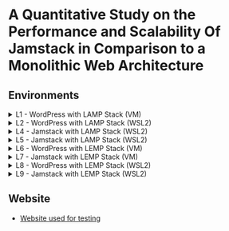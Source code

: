 # A Quantitative Study on the Performance and Scalability Of Jamstack in Comparison to a Monolithic Web Architecture
## Environments

<details><summary>L1 - WordPress with LAMP Stack (VM)</summary>

  - Sitespeed.io
    - [Desktop](https://sam-whitley.github.io/thesis/sitespeed/desktop/L1/index.html)<br>
    - [Mobile](https://sam-whitley.github.io/thesis/sitespeed/mobile/L1/index.html)
  - Grafana k6
    - [Smoke Test](https://sam-whitley.github.io/thesis/k6/desktop/smoke/L1)
    - [Load Test 1](https://sam-whitley.github.io/thesis/k6/desktop/load1/L1)
    - [Load Test 2](https://sam-whitley.github.io/thesis/k6/desktop/load2/L1)
    - [Stress Test](https://sam-whitley.github.io/thesis/k6/desktop/stress/L1)
    - [Spike Test](https://sam-whitley.github.io/thesis/k6/desktop/load/L1)
    - [Soak Test](https://sam-whitley.github.io/thesis/k6/desktop/load/L1)
</details>
<details><summary>L2 - WordPress with LAMP Stack (WSL2)</summary>

  - Sitespeed.io
    - [Desktop](https://sam-whitley.github.io/thesis/sitespeed/desktop/L2/index.html)
    - [Mobile](https://sam-whitley.github.io/thesis/sitespeed/mobile/L2/index.html)
  - Grafana k6
    - [Smoke Test](https://sam-whitley.github.io/thesis/k6/desktop/smoke/L2)
    - [Load Test 1](https://sam-whitley.github.io/thesis/k6/desktop/load1/L2)
    - [Load Test 2](https://sam-whitley.github.io/thesis/k6/desktop/load2/L2)
    - [Stress Test](https://sam-whitley.github.io/thesis/k6/desktop/stress/L2)
    - [Spike Test](https://sam-whitley.github.io/thesis/k6/desktop/load/L2)
    - [Soak Test](https://sam-whitley.github.io/thesis/k6/desktop/load/L2)
</details>
<details><summary>L4 - Jamstack with LAMP Stack (WSL2)</summary>

  - Sitespeed.io
    - [Desktop](https://sam-whitley.github.io/thesis/sitespeed/desktop/L4/index.html)
    - [Mobile](https://sam-whitley.github.io/thesis/sitespeed/mobile/L4/index.html)
  - Grafana k6
    - [Smoke Test](https://sam-whitley.github.io/thesis/k6/desktop/smoke/L4)
    - [Load Test 1](https://sam-whitley.github.io/thesis/k6/desktop/load1/L4)
    - [Load Test 2](https://sam-whitley.github.io/thesis/k6/desktop/load2/L4)
    - [Stress Test](https://sam-whitley.github.io/thesis/k6/desktop/stress/L4)
    - [Spike Test](https://sam-whitley.github.io/thesis/k6/desktop/load/L4)
    - [Soak Test](https://sam-whitley.github.io/thesis/k6/desktop/load/L4)
</details>
<details><summary>L5 - Jamstack with LAMP Stack (WSL2)</summary>
  
  - Sitespeed.io
    - [Desktop](https://sam-whitley.github.io/thesis/sitespeed/desktop/L5/index.html)
    - [Mobile](https://sam-whitley.github.io/thesis/sitespeed/mobile/L5/index.html)
  - Grafana k6
    - [Smoke Test](https://sam-whitley.github.io/thesis/k6/desktop/smoke/L5)
    - [Load Test 1](https://sam-whitley.github.io/thesis/k6/desktop/load1/L5)
    - [Load Test 2](https://sam-whitley.github.io/thesis/k6/desktop/load2/L5)
    - [Stress Test](https://sam-whitley.github.io/thesis/k6/desktop/stress/L5)
    - [Spike Test](https://sam-whitley.github.io/thesis/k6/desktop/load/L5)
    - [Soak Test](https://sam-whitley.github.io/thesis/k6/desktop/load/L5)
</details>
<details><summary>L6 - WordPress with LEMP Stack (VM)</summary>

  - Sitespeed.io
    - [Desktop](https://sam-whitley.github.io/thesis/sitespeed/desktop/L6/index.html)
    - [Mobile](https://sam-whitley.github.io/thesis/sitespeed/mobile/L6/index.html)
  - Grafana k6
    - [Smoke Test](https://sam-whitley.github.io/thesis/k6/desktop/smoke/L6)
    - [Load Test 1](https://sam-whitley.github.io/thesis/k6/desktop/load1/L6)
    - [Load Test 2](https://sam-whitley.github.io/thesis/k6/desktop/load2/L6)
    - [Stress Test](https://sam-whitley.github.io/thesis/k6/desktop/stress/L6)
    - [Spike Test](https://sam-whitley.github.io/thesis/k6/desktop/load/L6)
    - [Soak Test](https://sam-whitley.github.io/thesis/k6/desktop/load/L6)
</details>
<details><summary>L7 - Jamstack with LEMP Stack (VM)</summary>

  - Sitespeed.io
    - [Desktop](https://sam-whitley.github.io/thesis/sitespeed/desktop/L7/index.html)
    - [Mobile](https://sam-whitley.github.io/thesis/sitespeed/mobile/L7/index.html)
  - Grafana k6
    - [Smoke Test](https://sam-whitley.github.io/thesis/k6/desktop/smoke/L7)
    - [Load Test 1](https://sam-whitley.github.io/thesis/k6/desktop/load1/L7)
    - [Load Test 2](https://sam-whitley.github.io/thesis/k6/desktop/load2/L7)
    - [Stress Test](https://sam-whitley.github.io/thesis/k6/desktop/stress/L7)
    - [Spike Test](https://sam-whitley.github.io/thesis/k6/desktop/load/L7)
    - [Soak Test](https://sam-whitley.github.io/thesis/k6/desktop/load/L7)
</details>
<details><summary>L8 - WordPress with LEMP Stack (WSL2)</summary>

  - Sitespeed.io
    - [Desktop](https://sam-whitley.github.io/thesis/sitespeed/desktop/L8/index.html)
    - [Mobile](https://sam-whitley.github.io/thesis/sitespeed/mobile/L8/index.html)
  - Grafana k6
    - [Smoke Test](https://sam-whitley.github.io/thesis/k6/desktop/smoke/L8)
    - [Load Test 1](https://sam-whitley.github.io/thesis/k6/desktop/load1/L8)
    - [Load Test 2](https://sam-whitley.github.io/thesis/k6/desktop/load2/L8)
    - [Stress Test](https://sam-whitley.github.io/thesis/k6/desktop/stress/L8)
    - [Spike Test](https://sam-whitley.github.io/thesis/k6/desktop/load/L8)
    - [Soak Test](https://sam-whitley.github.io/thesis/k6/desktop/load/L8)
</details>
<details><summary>L9 - Jamstack with LEMP Stack (WSL2)</summary>

  - Sitespeed.io
    - [Desktop](https://sam-whitley.github.io/thesis/sitespeed/desktop/L9/index.html)
    - [Mobile](https://sam-whitley.github.io/thesis/sitespeed/mobile/L9/index.html)
  - Grafana k6
    - [Smoke Test](https://sam-whitley.github.io/thesis/k6/desktop/smoke/L9)
    - [Load Test 1](https://sam-whitley.github.io/thesis/k6/desktop/load1/L9)
    - [Load Test 2](https://sam-whitley.github.io/thesis/k6/desktop/load2/L9)
    - [Stress Test](https://sam-whitley.github.io/thesis/k6/desktop/stress/L9)
    - [Spike Test](https://sam-whitley.github.io/thesis/k6/desktop/load/L9)
    - [Soak Test](https://sam-whitley.github.io/thesis/k6/desktop/load/L9)
</details>

## Website
- [Website used for testing](https://sam-whitley.github.io/thesis/website/index.html)
